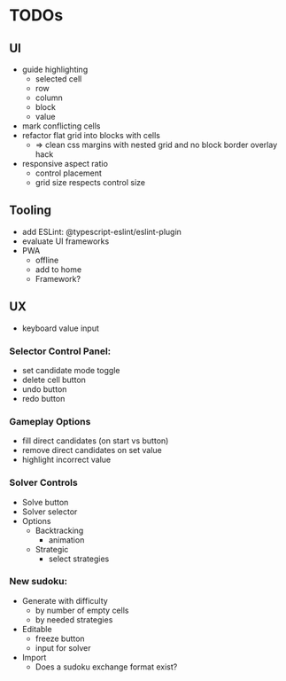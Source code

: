 # TODOs

## UI
- guide highlighting
  - selected cell
  - row
  - column
  - block
  - value
- mark conflicting cells
- refactor flat grid into blocks with cells
  - => clean css margins with nested grid and no block border overlay hack
- responsive aspect ratio
  - control placement
  - grid size respects control size

## Tooling
- add ESLint: @typescript-eslint/eslint-plugin
- evaluate UI frameworks
- PWA
  - offline
  - add to home
  - Framework?

## UX
- keyboard value input

### Selector Control Panel:
- set candidate mode toggle
- delete cell button
- undo button
- redo button
### Gameplay Options
- fill direct candidates (on start vs button)
- remove direct candidates on set value
- highlight incorrect value
### Solver Controls
- Solve button
- Solver selector
- Options
  - Backtracking
    - animation
  - Strategic
    - select strategies
### New sudoku:
- Generate with difficulty
  - by number of empty cells
  - by needed strategies
- Editable
  - freeze button
  - input for solver
- Import
  - Does a sudoku exchange format exist?
